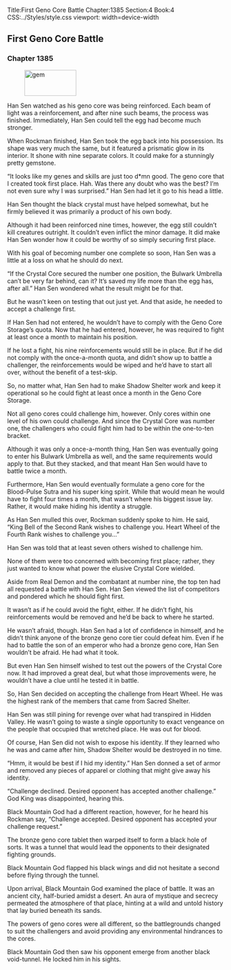 Title:First Geno Core Battle 
Chapter:1385 
Section:4 
Book:4 
CSS:../Styles/style.css 
viewport: width=device-width
  
## First Geno Core Battle
### Chapter 1385
  
<figure>
	<img src="../Images/gem.gif" alt="gem" id="gem" width="120" height="60" />
</figure>
  

  
Han Sen watched as his geno core was being reinforced. Each beam of light was a reinforcement, and after nine such beams, the process was finished. Immediately, Han Sen could tell the egg had become much stronger.

When Rockman finished, Han Sen took the egg back into his possession. Its shape was very much the same, but it featured a prismatic glow in its interior. It shone with nine separate colors. It could make for a stunningly pretty gemstone.

“It looks like my genes and skills are just too d*mn good. The geno core that I created took first place. Hah. Was there any doubt who was the best? I’m not even sure why I was surprised.” Han Sen had let it go to his head a little.

Han Sen thought the black crystal must have helped somewhat, but he firmly believed it was primarily a product of his own body.

Although it had been reinforced nine times, however, the egg still couldn’t kill creatures outright. It couldn’t even inflict the minor damage. It did make Han Sen wonder how it could be worthy of so simply securing first place.

With his goal of becoming number one complete so soon, Han Sen was a little at a loss on what he should do next.

“If the Crystal Core secured the number one position, the Bulwark Umbrella can’t be very far behind, can it? It’s saved my life more than the egg has, after all.” Han Sen wondered what the result might be for that.

But he wasn’t keen on testing that out just yet. And that aside, he needed to accept a challenge first.

If Han Sen had not entered, he wouldn’t have to comply with the Geno Core Storage’s quota. Now that he had entered, however, he was required to fight at least once a month to maintain his position.

If he lost a fight, his nine reinforcements would still be in place. But if he did not comply with the once-a-month quota, and didn’t show up to battle a challenger, the reinforcements would be wiped and he’d have to start all over, without the benefit of a test-skip.

So, no matter what, Han Sen had to make Shadow Shelter work and keep it operational so he could fight at least once a month in the Geno Core Storage.

Not all geno cores could challenge him, however. Only cores within one level of his own could challenge. And since the Crystal Core was number one, the challengers who could fight him had to be within the one-to-ten bracket.

Although it was only a once-a-month thing, Han Sen was eventually going to enter his Bulwark Umbrella as well, and the same requirements would apply to that. But they stacked, and that meant Han Sen would have to battle twice a month.

Furthermore, Han Sen would eventually formulate a geno core for the Blood-Pulse Sutra and his super king spirit. While that would mean he would have to fight four times a month, that wasn’t where his biggest issue lay. Rather, it would make hiding his identity a struggle.

As Han Sen mulled this over, Rockman suddenly spoke to him. He said, “King Bell of the Second Rank wishes to challenge you. Heart Wheel of the Fourth Rank wishes to challenge you…”

Han Sen was told that at least seven others wished to challenge him.

None of them were too concerned with becoming first place; rather, they just wanted to know what power the elusive Crystal Core wielded.

Aside from Real Demon and the combatant at number nine, the top ten had all requested a battle with Han Sen. Han Sen viewed the list of competitors and pondered which he should fight first.

It wasn’t as if he could avoid the fight, either. If he didn’t fight, his reinforcements would be removed and he’d be back to where he started.

He wasn’t afraid, though. Han Sen had a lot of confidence in himself, and he didn’t think anyone of the bronze geno core tier could defeat him. Even if he had to battle the son of an emperor who had a bronze geno core, Han Sen wouldn’t be afraid. He had what it took.

But even Han Sen himself wished to test out the powers of the Crystal Core now. It had improved a great deal, but what those improvements were, he wouldn’t have a clue until he tested it in battle.

So, Han Sen decided on accepting the challenge from Heart Wheel. He was the highest rank of the members that came from Sacred Shelter.

Han Sen was still pining for revenge over what had transpired in Hidden Valley. He wasn’t going to waste a single opportunity to exact vengeance on the people that occupied that wretched place. He was out for blood.

Of course, Han Sen did not wish to expose his identity. If they learned who he was and came after him, Shadow Shelter would be destroyed in no time.

“Hmm, it would be best if I hid my identity.” Han Sen donned a set of armor and removed any pieces of apparel or clothing that might give away his identity.

“Challenge declined. Desired opponent has accepted another challenge.” God King was disappointed, hearing this.

Black Mountain God had a different reaction, however, for he heard his Rockman say, “Challenge accepted. Desired opponent has accepted your challenge request.”

The bronze geno core tablet then warped itself to form a black hole of sorts. It was a tunnel that would lead the opponents to their designated fighting grounds.

Black Mountain God flapped his black wings and did not hesitate a second before flying through the tunnel.

Upon arrival, Black Mountain God examined the place of battle. It was an ancient city, half-buried amidst a desert. An aura of mystique and secrecy permeated the atmosphere of that place, hinting at a wild and untold history that lay buried beneath its sands.

The powers of geno cores were all different, so the battlegrounds changed to suit the challengers and avoid providing any environmental hindrances to the cores.

Black Mountain God then saw his opponent emerge from another black void-tunnel. He locked him in his sights.